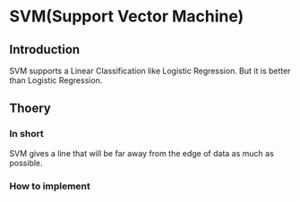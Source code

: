 # SVM(Support Vector Machine)

## Introduction

SVM supports a Linear Classification like Logistic Regression. But it is better than Logistic Regression.

## Thoery

### In short

SVM gives a line that will be far away from the edge of data as much as possible.

### How to implement

